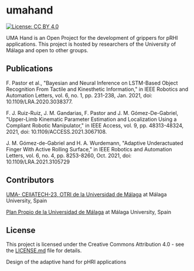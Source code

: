 # umahand
[![License: CC BY 4.0](https://img.shields.io/badge/License-CC%20BY%204.0-lightgrey.svg)](https://creativecommons.org/licenses/by/4.0/)

UMA Hand is an Open Project for the development of grippers for pRHI applications.
This project is hosted by researchers of the University of Málaga and open to other groups.


## Publications
F. Pastor et al., "Bayesian and Neural Inference on LSTM-Based Object Recognition From Tactile and Kinesthetic Information," in IEEE Robotics and Automation Letters, vol. 6, no. 1, pp. 231-238, Jan. 2021, doi: 10.1109/LRA.2020.3038377.

F. J. Ruiz-Ruiz, J. M. Gandarias, F. Pastor and J. M. Gómez-De-Gabriel, "Upper-Limb Kinematic Parameter Estimation and Localization Using a Compliant Robotic Manipulator," in IEEE Access, vol. 9, pp. 48313-48324, 2021, doi: 10.1109/ACCESS.2021.3067108.

J. M. Gómez-de-Gabriel and H. A. Wurdemann, "Adaptive Underactuated Finger With Active Rolling Surface," in IEEE Robotics and Automation Letters, vol. 6, no. 4, pp. 8253-8260, Oct. 2021, doi: 10.1109/LRA.2021.3105729

## Contributors
[UMA- CEIIATECH-23, OTRI de la Universidad de Málaga](https://www.uma.es/otri) at Málaga University, Spain

[Plan Propio de la Universidad de Málaga](https://www.uma.es/servicio-de-investigacion/cms/menu/plan-propio-de-investigacion/?set_language=en) at Málaga University, Spain

## License

This project is licensed under the Creative Commons Attribution 4.0 - see the [LICENSE.md](https://github.com/TaISLab/umahand/blob/master/LICENSE.md) file for details.

Design of the adaptive hand for pHRI applications
